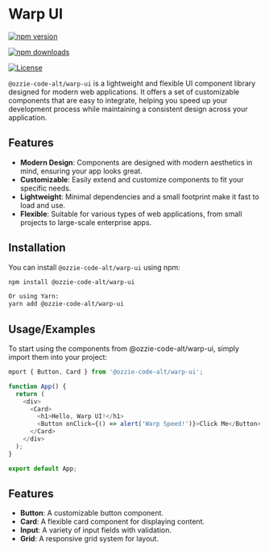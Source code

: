 
# Warp UI

[![npm version](https://img.shields.io/npm/v/@ozzie-code-alt/warp-ui.svg)](https://www.npmjs.com/package/@ozzie-code-alt/warp-ui)

[![npm downloads](https://img.shields.io/npm/dm/@ozzie-code-alt/warp-ui.svg)](https://www.npmjs.com/package/@ozzie-code-alt/warp-ui)

[![License](https://img.shields.io/npm/l/@ozzie-code-alt/warp-ui.svg)](https://www.npmjs.com/package/@ozzie-code-alt/warp-ui)

`@ozzie-code-alt/warp-ui` is a lightweight and flexible UI component library designed for modern web applications. It offers a set of customizable components that are easy to integrate, helping you speed up your development process while maintaining a consistent design across your application.

## Features

- **Modern Design**: Components are designed with modern aesthetics in mind, ensuring your app looks great.
- **Customizable**: Easily extend and customize components to fit your specific needs.
- **Lightweight**: Minimal dependencies and a small footprint make it fast to load and use.
- **Flexible**: Suitable for various types of web applications, from small projects to large-scale enterprise apps.

## Installation

You can install `@ozzie-code-alt/warp-ui` using npm:

```bash
npm install @ozzie-code-alt/warp-ui

Or using Yarn:
yarn add @ozzie-code-alt/warp-ui
```

## Usage/Examples
To start using the components from @ozzie-code-alt/warp-ui, simply import them into your project:


```javascript
mport { Button, Card } from '@ozzie-code-alt/warp-ui';

function App() {
  return (
    <div>
      <Card>
        <h1>Hello, Warp UI!</h1>
        <Button onClick={() => alert('Warp Speed!')}>Click Me</Button>
      </Card>
    </div>
  );
}

export default App;
```

## Features

- **Button**: A customizable button component.
- **Card**: A flexible card component for displaying content.
- **Input**: A variety of input fields with validation.
- **Grid**: A responsive grid system for layout.


